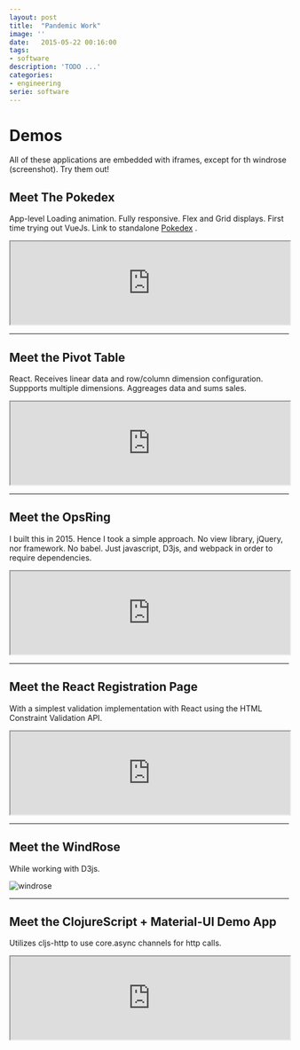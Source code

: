 ```yaml
---
layout: post
title:  "Pandemic Work"
image: ''
date:   2015-05-22 00:16:00
tags:
- software
description: 'TODO ...'
categories:
- engineering
serie: software
---
```


# Demos

All of these applications are embedded with iframes, except for th windrose (screenshot). Try them out!
## Meet The Pokedex

App-level Loading animation. Fully responsive. Flex and Grid displays.
First time trying out VueJs. Link to standalone [Pokedex](http://64.227.22.97) .

<div class="demo-container">
    <iframe class="demo" src="https://64.227.22.97" title="Pokedex" width="100%"></iframe>
</div>

---

## Meet the Pivot Table

React. Receives linear data and row/column dimension configuration. Suppports multiple dimensions.
Aggreages data and sums sales.

<div class="demo-container">
    <iframe class="demo" src="https://64.227.22.97:444" title="PivotTable" width="100%"></iframe>
</div>

---

## Meet the OpsRing

I built this in 2015. Hence I took a simple approach.
No view library, jQuery, nor framework. No babel.
Just javascript, D3js, and webpack in order to require dependencies.

<div class="demo-container">
    <iframe class="demo" src="https://64.227.22.97/c-ring" title="OpsRing" width="100%"></iframe>
</div>

---

## Meet the React Registration Page

With a simplest validation implementation with React using the HTML Constraint Validation API.

<div class="demo-container">
    <iframe class="demo" src="https://64.227.22.97:446" title="Registration UI" width="100%"></iframe>
</div>

---

## Meet the WindRose

While working with D3js.

![windrose](/assets/img/windrose-zoom.png)

---

## Meet the ClojureScript + Material-UI Demo App

Utilizes cljs-http to use core.async channels for http calls.

<div class="demo-container">
    <iframe class="demo" src="https://64.227.22.97:447" title="Re-trials cljs UI" width="100%"></iframe>
</div>

